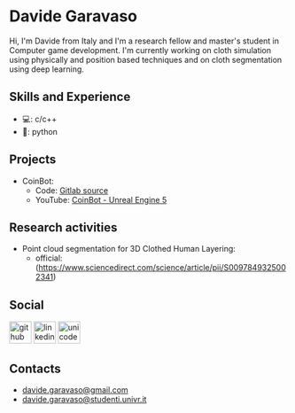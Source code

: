 <!--[![Anurag's GitHub stats](https://github-readme-stats.vercel.app/api?username=davide-gith)](https://github.com/anuraghazra/github-readme-stats)-->
# Davide Garavaso
Hi, I'm Davide from Italy and I'm a research fellow and master's student in Computer game development.
I'm currently working on cloth simulation using physically and position based techniques and on cloth segmentation using deep learning.

## Skills and Experience
* 💻: c/c++
* 🐍: python

## Projects
* CoinBot:
  - Code: [Gitlab source](https://gitlab.com/mastergamedev-vr/student-2425/gameengineprogramming/davide_garavaso/-/tree/main?ref_type=heads)
  - YouTube: [CoinBot - Unreal Engine 5](https://www.youtube.com/watch?v=a12VaJ6eRtc&t=39s)
 
## Research activities
* Point cloud segmentation for 3D Clothed Human Layering: 
  - official: (https://www.sciencedirect.com/science/article/pii/S0097849325002341)

## Social
[<img src='https://cdn.jsdelivr.net/npm/simple-icons@3.0.1/icons/github.svg' alt='github' height='40'>](https://github.com/davide-gith)  [<img src='https://cdn.jsdelivr.net/npm/simple-icons@3.0.1/icons/linkedin.svg' alt='linkedin' height='40'>](https://www.linkedin.com/in/davide-garavaso/)  [<img src='https://cdn.jsdelivr.net/npm/simple-icons@3.0.1/icons/unicode.svg' alt='unicode' height='40'>](https://www.di.univr.it/?ent=persona&id=53840&lang=en)  

## Contacts
* davide.garavaso@gmail.com
* davide.garavaso@studenti.univr.it




<!--
**davide-gith/davide-gith** is a ✨ _special_ ✨ repository because its `README.md` (this file) appears on your GitHub profile.

Here are some ideas to get you started:

- 🔭 I’m currently working on ...
- 🌱 I’m currently learning ...
- 👯 I’m looking to collaborate on ...
- 🤔 I’m looking for help with ...
- 💬 Ask me about ...
- 📫 How to reach me: ...
- 😄 Pronouns: ...
- ⚡ Fun fact: ...
-->
